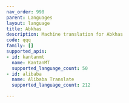 ```yaml
---
nav_order: 998
parent: Languages
layout: language
title: Abkhas
description: Machine translation for Abkhas
code: qqq
family: []
supported_apis:
- id: kantanmt
  name: KantanMT
  supported_language_count: 50
- id: alibaba
  name: Alibaba Translate
  supported_language_count: 212

---
```


